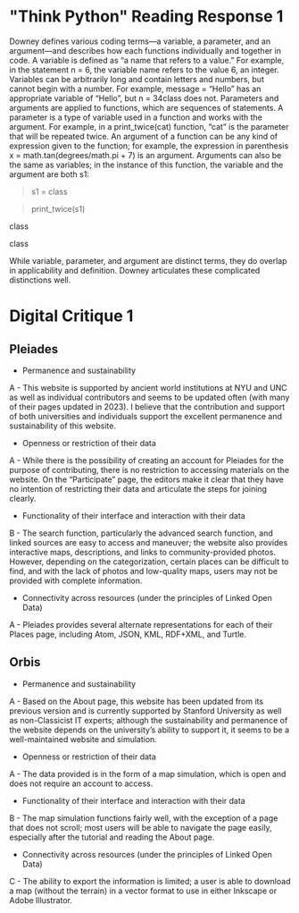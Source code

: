 # "Think Python" Reading Response 1

Downey defines various coding terms—a variable, a parameter, and an argument—and describes how each functions individually and together in code. A variable is defined as “a name that refers to a value.” For example, in the statement n = 6, the variable name refers to the value 6, an integer. Variables can be arbitrarily long and contain letters and numbers, but cannot begin with a number. For example, message = “Hello” has an appropriate variable of “Hello”, but n = 34class does not. Parameters and arguments are applied to functions, which are sequences of statements. A parameter is a type of variable used in a function and works with the argument. For example, in a print_twice(cat) function, “cat” is the parameter that will be repeated twice. An argument of a function can be any kind of expression given to the function; for example, the expression in parenthesis x = math.tan(degrees/math.pi + 7) is an argument. Arguments can also be the same as variables; in the instance of this function, the variable and the argument are both s1:

> s1 = class

> print_twice(s1)

class

class 

While variable, parameter, and argument are distinct terms, they do overlap in applicability and definition. Downey articulates these complicated distinctions well. 

# Digital Critique 1

## Pleiades

- Permanence and sustainability

A - This website is supported by ancient world institutions at NYU and UNC as well as individual contributors and seems to be updated often (with many of their pages updated in 2023). I believe that the contribution and support of both universities and individuals support the excellent permanence and sustainability of this website. 

- Openness or restriction of their data

A - While there is the possibility of creating an account for Pleiades for the purpose of contributing, there is no restriction to accessing materials on the website. On the “Participate” page, the editors make it clear that they have no intention of restricting their data and articulate the steps for joining clearly. 

- Functionality of their interface and interaction with their data

B - The search function, particularly the advanced search function, and linked sources are easy to access and maneuver; the website also provides interactive maps, descriptions, and links to community-provided photos. However, depending on the categorization, certain places can be difficult to find, and with the lack of photos and low-quality maps, users may not be provided with complete information. 

- Connectivity across resources (under the principles of Linked Open Data)

A - Pleiades provides several alternate representations for each of their Places page, including Atom, JSON, KML, RDF+XML, and Turtle. 

## Orbis

- Permanence and sustainability

A - Based on the About page, this website has been updated from its previous version and is currently supported by Stanford University as well as non-Classicist IT experts; although the sustainability and permanence of the website depends on the university’s ability to support it, it seems to be a well-maintained website and simulation. 
  
- Openness or restriction of their data

A - The data provided is in the form of a map simulation, which is open and does not require an account to access. 

- Functionality of their interface and interaction with their data

B - The map simulation functions fairly well, with the exception of a page that does not scroll; most users will be able to navigate the page easily, especially after the tutorial and reading the About page. 
  
- Connectivity across resources (under the principles of Linked Open Data)

C - The ability to export the information is limited; a user is able to download a map (without the terrain) in a vector format to use in either Inkscape or Adobe Illustrator. 
